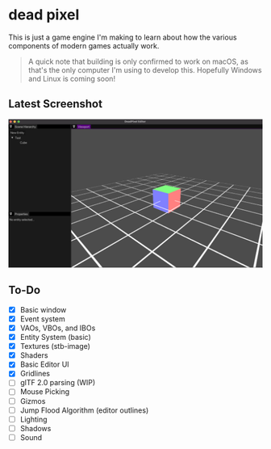 # dead pixel
This is just a game engine I'm making to learn about how the various
components of modern games actually work.

> A quick note that building is only confirmed to work on macOS, as that's
> the only computer I'm using to develop this. Hopefully Windows and Linux
> is coming soon!

## Latest Screenshot
<p align="center">

<img src="docs/screenshots/latest.png"/>

</p>

## To-Do
- [X] Basic window
- [X] Event system
- [X] VAOs, VBOs, and IBOs
- [X] Entity System (basic)
- [X] Textures (stb-image)
- [X] Shaders
- [X] Basic Editor UI
- [X] Gridlines
- [ ] glTF 2.0 parsing (WIP)
- [ ] Mouse Picking
- [ ] Gizmos
- [ ] Jump Flood Algorithm (editor outlines)
- [ ] Lighting
- [ ] Shadows
- [ ] Sound
